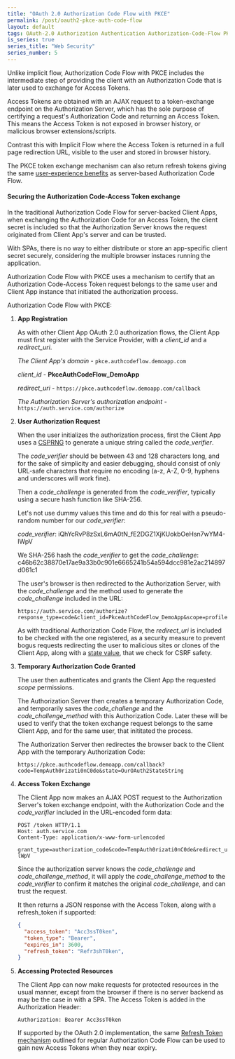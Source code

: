 ```yaml
---
title: "OAuth 2.0 Authorization Code Flow with PKCE"
permalink: /post/oauth2-pkce-auth-code-flow
layout: default
tags: OAuth-2.0 Authorization Authentication Authorization-Code-Flow PKCE Implicit-Flow Access-Token Third-Party-Access 
is_series: true
series_title: "Web Security"
series_number: 5
---
```


Unlike implicit flow, Authorization Code Flow with PKCE includes the intermediate step of providing the client with an Authorization Code that is later used to exchange for Access Tokens. 

Access Tokens are obtained with an AJAX request to a token-exchange endpoint on the Authorization Server, which has the sole purpose of certifying a request's Authorization Code and returning an Access Token. This means the Access Token is not exposed in browser history, or malicious browser extensions/scripts. 

Contrast this with Implicit Flow where the Access Token is returned in a full page redirection URL, visible to the user and stored in browser history.

The PKCE token exchange mechanism can also return refresh tokens giving the same [user-experience benefits](2023-04-02-oauth2-auth-code-flow.md#maintaining-client-app-authorization) as server-based Authorization Code Flow.

#### Securing the Authorization Code-Access Token exchange 

In the traditional Authorization Code Flow for server-backed Client Apps, when exchanging the Authorization Code for an Access Token, the client secret is included so that the Authorization Server knows the request originated from Client App's server and can be trusted.

With SPAs, there is no way to either distribute or store an app-specific client secret securely, considering the multiple browser instaces running the application.

Authorization Code Flow with PKCE uses a mechanism to certify that an Authorization Code-Access Token request belongs to the same user and Client App instance that initiated the authorization process.

Authorization Code Flow with PKCE:

1) **App Registration**

    As with other Client App OAuth 2.0 authorization flows, the Client App must first register with the Service Provider, with a *client_id* and a *redirect_uri*.

    *The Client App's domain* - `pkce.authcodeflow.demoapp.com`

    *client_id* - **PkceAuthCodeFlow_DemoApp**
    
    *redirect_uri* - `https://pkce.authcodeflow.demoapp.com/callback`
    
    *The Authorization Server's authorization endpoint* - `https://auth.service.com/authorize`

2) **User Authorization Request**

    When the user initializes the authorization process, first the Client App uses a [CSPRNG](https://en.wikipedia.org/wiki/Cryptographically_secure_pseudorandom_number_generator) to generate a unique string called the *code_verifier*. 

    The *code_verifier* should be between 43 and 128 characters long, and for the sake of simplicity and easier debugging, should consist of only URL-safe characters that require no encoding (a-z, A-Z, 0-9, hyphens and underscores will work fine).

    Then a *code_challenge* is generated from the *code_verifier*, typically using a secure hash function like SHA-256.

    Let's not use dummy values this time and do this for real with a pseudo-random number for our *code_verifier*:
    
    *code_verifier*: iQhYcRvP8zSxL6mA0tN_fE2DGZ1XjKUokbOeHsn7wYM4-lWpV
    
    We SHA-256 hash the *code_verifier* to get the *code_challenge*: c46b62c38870e17ae9a33b0c901e6665241b54a594dcc981e2ac214897d061c1

    The user's browser is then redirected to the Authorization Server, with the *code_challenge* and the method used to generate the *code_challenge* included in the URL:

    ```
    https://auth.service.com/authorize?response_type=code&client_id=PkceAuthCodeFlow_DemoApp&scope=profile&state=OurOAuth2StateString&code_challenge=c46b62c38870e17ae9a33b0c901e6665241b54a594dcc981e2ac214897d061c1&code_challenge_method=S256&redirect_uri=https%3A%2F%2Fpkce.authcodeflow.demoapp.com%2Fcallback
    ```

    As with traditional Authorization Code Flow, the *redirect_uri* is included to be checked with the one registered, as a security measure to prevent bogus requests redirecting the user to malicious sites or clones of the Client App, along with a [state value](2023-04-02-oauth2-auth-code-flow.md#state), that we check for CSRF safety.

3) **Temporary Authorization Code Granted** 

    The user then authenticates and grants the Client App the requested *scope* permissions.

    The Authorization Server then creates a temporary Authorization Code, and temporarily saves the *code_challenge* and the *code_challenge_method* with this Authorization Code. Later these will be used to verify that the token exchange request belongs to the same Client App, and for the same user, that inititated the process.

    The Authorization Server then redirectes the browser back to the Client App with the temporary Authorization Code:

    ```
    https://pkce.authcodeflow.demoapp.com/callback?code=TempAuth0rizati0nC0de&state=OurOAuth2StateString
    ```

4) **Access Token Exchange**

    The Client App now makes an AJAX POST request to the Authorization Server's token exchange endpoint, with the Authorization Code and the *code_verifier* included in the URL-encoded form data:

    ```
    POST /token HTTP/1.1
    Host: auth.service.com
    Content-Type: application/x-www-form-urlencoded

    grant_type=authorization_code&code=TempAuth0rizati0nC0de&redirect_uri=https%3A%2F%2Fpkce.authcodeflow.demoapp.com%2Fcallback&client_id=PkceAuthCodeFlow_DemoApp&code_verifier=iQhYcRvP8zSxL6mA0tN_fE2DGZ1XjKUokbOeHsn7wYM4-lWpV
    ```

    Since the authorization server knows the *code_challenge* and *code_challenge_method*, it will apply the *code_challenge_method* to the *code_verifier* to confirm it matches the original *code_challenge*, and can trust the request.
     
    It then returns a JSON response with the Access Token, along with a refresh_token if supported:

    ```json
    {
      "access_token": "Acc3ssT0ken",
      "token_type": "Bearer",
      "expires_in": 3600,
      "refresh_token": "Refr3shT0ken",
    }
    ```

5) **Accessing Protected Resources**

    The Client App can now make requests for protected resources in the usual manner, except from the browser if there is no server backend as may be the case in with a SPA. The Access Token is added in the Authorization Header:


    ```
    Authorization: Bearer Acc3ssT0ken
    ```

    If supported by the OAuth 2.0 implementation, the same [Refresh Token mechanism](2023-04-02-oauth2-auth-code-flow.md#obtaining-fresh-access-tokens-with-a-refresh-token) outlined for regular Authorization Code Flow can be used to gain new Access Tokens when they near expiry. 
    

